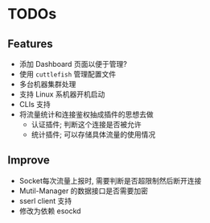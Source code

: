 # TODOs

## Features
- 添加 Dashboard 页面以便于管理?
- 使用 `cuttlefish` 管理配置文件
- 多台机器集群处理
- 支持 Linux 系机器开机启动
- CLIs 支持
- 将流量统计和连接鉴权抽成插件的思想去做
    - 认证插件; 判断这个连接是否被允许
    - 统计插件; 可以存储具体流量的使用情况

## Improve
- Socket每次流量上报时, 需要判断是否超限制然后断开连接
- Mutil-Manager 的数据接口是否需要加密
- sserl client 支持
- 修改为依赖 esockd

